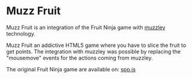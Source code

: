# Muzz Fruit


Muzz Fruit is an integration of the Fruit Ninja game with [muzzley](http://www.muzzley.com) technology.

Muzz Fruit an addictive HTML5 game where you have to slice the fruit to get points.
The integration with muzzley was possible by replacing the "mousemove" events for the actions coming from muzzley.

The original Fruit Ninja game are available on: [spp.js](https://github.com/flashhawk/spp.js)

